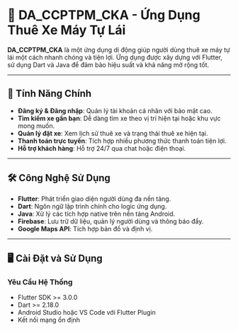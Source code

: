 # 🛵 DA_CCPTPM_CKA - Ứng Dụng Thuê Xe Máy Tự Lái

**DA_CCPTPM_CKA** là một ứng dụng di động giúp người dùng thuê xe máy tự lái một cách nhanh chóng và tiện lợi. Ứng dụng được xây dựng với Flutter, sử dụng Dart và Java để đảm bảo hiệu suất và khả năng mở rộng tốt.

---

## 🌟 Tính Năng Chính

- **Đăng ký & Đăng nhập**: Quản lý tài khoản cá nhân với bảo mật cao.
- **Tìm kiếm xe gần bạn**: Dễ dàng tìm xe theo vị trí hiện tại hoặc khu vực mong muốn.
- **Quản lý đặt xe**: Xem lịch sử thuê xe và trạng thái thuê xe hiện tại.
- **Thanh toán trực tuyến**: Tích hợp nhiều phương thức thanh toán tiện lợi.
- **Hỗ trợ khách hàng**: Hỗ trợ 24/7 qua chat hoặc điện thoại.

---

## 🛠️ Công Nghệ Sử Dụng

- **Flutter**: Phát triển giao diện người dùng đa nền tảng.
- **Dart**: Ngôn ngữ lập trình chính cho logic ứng dụng.
- **Java**: Xử lý các tích hợp native trên nền tảng Android.
- **Firebase**: Lưu trữ dữ liệu, quản lý người dùng và thông báo đẩy.
- **Google Maps API**: Tích hợp bản đồ và định vị.

---

## 🖥️ Cài Đặt và Sử Dụng

### Yêu Cầu Hệ Thống
- Flutter SDK >= 3.0.0
- Dart >= 2.18.0
- Android Studio hoặc VS Code với Flutter Plugin
- Kết nối mạng ổn định

